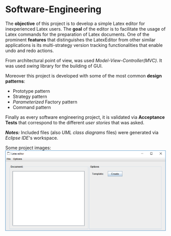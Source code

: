 # Software-Engineering

The **objective** of this project is to develop a simple Latex editor for inexperienced Latex users. 
The **goal** of the editor is to facilitate the usage of Latex commands for the preparation of Latex documents. 
One of the prominent **features** that distinguishes the LatexEditor from other similar applications is its multi-strategy version tracking functionalities that enable undo and redo actions.

From architectural point of view, was used *Model-View-Controller(MVC)*. It was used *swing* library for the building of GUI.

Moreover this project is developed with some of the most common **design patterns**:
 * Prototype pattern
 * Strategy pattern
 * *Parameterized* Factory pattern
 * Command pattern
 
 Finally as every software engineering project, it is validated via **Acceptance Tests** that correspond to the different *user stories* that was asked. 
 
***Notes:***
Included files (also *UML class diagrams* files) were generated via *Eclipse IDE*'s workspace.

Some project images:
![Latex1 sample image](/Images/Latex1.png)

